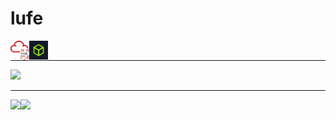 # lufe

<a href="https://tryhackme.com/p/lufe">
  <img align="left" width="30px" src="tryhackme.svg" />
</a>  
<a href="https://app.hackthebox.eu/login">
  <img align="left" width="30px" src="hackthebox.svg" />
</a>  
<br>

---

<div>
  <img width=800 src="https://github-profile-trophy.vercel.app/?username=lufeee&column=6&theme=onedark"/>
</div>

---

<div>
  <img height="170" align="left" src="https://github-readme-stats.vercel.app/api?username=lufeee&count_private=true&include_all_commits=true&theme=onedark" />
  <img src="https://github-readme-stats.vercel.app/api/top-langs/?username=lufeee&layout=compact&theme=onedark" />
</div>

